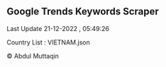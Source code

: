 

## Google Trends Keywords Scraper 
 
Last Update 21-12-2022 , 05:49:26

Country List :
VIETNAM.json



© Abdul Muttaqin 
